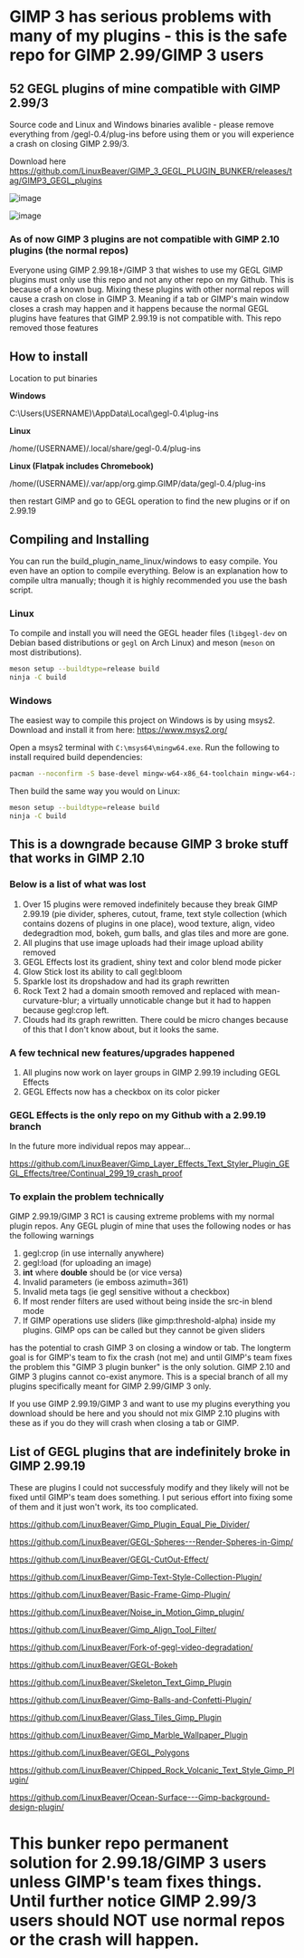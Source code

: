 # GIMP 3 has serious problems with many of my plugins - this is the safe repo for GIMP 2.99/GIMP 3 users

## 52 GEGL plugins of mine compatible with GIMP 2.99/3 

Source code and Linux and Windows binaries avalible - please remove everything from /gegl-0.4/plug-ins before using them or you will experience a crash on closing GIMP 2.99/3. 

Download here
https://github.com/LinuxBeaver/GIMP_3_GEGL_PLUGIN_BUNKER/releases/tag/GIMP3_GEGL_plugins

![image](https://github.com/user-attachments/assets/767ab0d8-adb1-486e-b0fc-eca5502738c1)


![image](https://github.com/LinuxBeaver/GIMP_3_GEGL_PLUGIN_BUNKER/assets/78667207/a8cf1f6d-3eb2-47bc-879e-44966ea6baa9)


### As of now GIMP 3 plugins are not compatible with GIMP 2.10 plugins (the normal repos)

Everyone using GIMP 2.99.18+/GIMP 3 that wishes to use my GEGL GIMP plugins must only use this repo and not any other repo on my Github. This is because of a known bug. Mixing these plugins with other normal repos will cause a crash on close in GIMP 3.  Meaning if a tab or GIMP's main window closes a crash may happen and it happens because the normal GEGL plugins have features that GIMP 2.99.19 is not compatible with. This repo removed those features


## How to install

Location to put binaries 

**Windows**

 C:\Users\(USERNAME)\AppData\Local\gegl-0.4\plug-ins
 
 **Linux** 

 /home/(USERNAME)/.local/share/gegl-0.4/plug-ins

**Linux (Flatpak includes Chromebook)**

 /home/(USERNAME)/.var/app/org.gimp.GIMP/data/gegl-0.4/plug-ins

then restart GIMP and go to GEGL operation to find the new plugins or if on 2.99.19 



## Compiling and Installing

You can run the build_plugin_name_linux/windows to easy compile. You even have an option to compile everything.
Below is an explanation how to compile ultra manually; though it is highly recommended you use the bash script.

### Linux

To compile and install you will need the GEGL header files (`libgegl-dev` on
Debian based distributions or `gegl` on Arch Linux) and meson (`meson` on
most distributions).

```bash
meson setup --buildtype=release build
ninja -C build

```


### Windows

The easiest way to compile this project on Windows is by using msys2.  Download
and install it from here: https://www.msys2.org/

Open a msys2 terminal with `C:\msys64\mingw64.exe`.  Run the following to
install required build dependencies:

```bash
pacman --noconfirm -S base-devel mingw-w64-x86_64-toolchain mingw-w64-x86_64-meson mingw-w64-x86_64-gegl
```

Then build the same way you would on Linux:

```bash
meson setup --buildtype=release build
ninja -C build
```

## This is a downgrade because GIMP 3 broke stuff that works in GIMP 2.10

### Below is a list of what was lost

1. Over 15 plugins were removed indefinitely because they break GIMP 2.99.19 (pie divider, spheres, cutout, frame, text style collection (which contains dozens of plugins in one place), wood texture, align, video dedegradtion mod, bokeh, gum balls, and glas tiles and more are gone.   
2. All plugins that use image uploads had their image upload ability removed
3. GEGL Effects lost its gradient, shiny text and color blend mode picker
4. Glow Stick lost its ability to call gegl:bloom
5. Sparkle lost its dropshadow and had its graph rewritten
6. Rock Text 2 had a domain smooth removed and replaced with mean-curvature-blur; a virtually unnoticable change but it had to happen because gegl:crop left.
7. Clouds had its graph rewritten. There could be micro changes because of this that I don't know about, but it looks the same. 

### A few technical new features/upgrades happened

1. All plugins now work on layer groups in GIMP 2.99.19 including GEGL Effects
2. GEGL Effects now has a checkbox on its color picker

### GEGL Effects is the only repo on my Github with a 2.99.19 branch

In the future more individual repos may appear...

https://github.com/LinuxBeaver/Gimp_Layer_Effects_Text_Styler_Plugin_GEGL_Effects/tree/Continual_299_19_crash_proof
   

### To explain the problem technically

GIMP 2.99.19/GIMP 3 RC1 is causing extreme problems with my normal plugin repos. Any GEGL plugin of mine that uses the following nodes or has the following warnings

1. gegl:crop (in use internally anywhere) 
2. gegl:load (for uploading an image)
3. **int** where **double** should be (or vice versa)
4. Invalid parameters (ie emboss azimuth=361)
5. Invalid meta tags (ie gegl sensitive without a checkbox)
6. If most render filters are used without being inside the src-in blend mode
7. If GIMP operations use sliders (like gimp:threshold-alpha) inside my plugins. GIMP ops can be called but they cannot be given sliders

has the potential to crash GIMP 3 on closing a window or tab. The longterm goal is for GIMP's team to fix the crash (not me) and until GIMP's team fixes the problem this "GIMP 3 plugin bunker" is the only solution.  GIMP 2.10 and GIMP 3 plugins cannot co-exist anymore.  This is a special branch of all my plugins specifically meant for GIMP 2.99/GIMP 3 only. 

If you use GIMP 2.99.19/GIMP 3 and want to use my plugins everything you download should be here and you should not mix GIMP 2.10 plugins with these as if you do they will crash when closing a tab or GIMP.

## List of GEGL plugins that are indefinitely broke in GIMP 2.99.19

These are plugins I could not successfuly modify and they likely will not be fixed until GIMP's team does something. I put serious effort into fixing some of them and it just won't work, its too complicated.

https://github.com/LinuxBeaver/Gimp_Plugin_Equal_Pie_Divider/

https://github.com/LinuxBeaver/GEGL-Spheres---Render-Spheres-in-Gimp/

https://github.com/LinuxBeaver/GEGL-CutOut-Effect/

https://github.com/LinuxBeaver/Gimp-Text-Style-Collection-Plugin/

https://github.com/LinuxBeaver/Basic-Frame-Gimp-Plugin/

https://github.com/LinuxBeaver/Noise_in_Motion_Gimp_plugin/

https://github.com/LinuxBeaver/Gimp_Align_Tool_Filter/

https://github.com/LinuxBeaver/Fork-of-gegl-video-degradation/

https://github.com/LinuxBeaver/GEGL-Bokeh

https://github.com/LinuxBeaver/Skeleton_Text_Gimp_Plugin

https://github.com/LinuxBeaver/Gimp-Balls-and-Confetti-Plugin/

https://github.com/LinuxBeaver/Glass_Tiles_Gimp_Plugin

https://github.com/LinuxBeaver/Gimp_Marble_Wallpaper_Plugin

https://github.com/LinuxBeaver/GEGL_Polygons

https://github.com/LinuxBeaver/Chipped_Rock_Volcanic_Text_Style_Gimp_Plugin/

https://github.com/LinuxBeaver/Ocean-Surface---Gimp-background-design-plugin/



# This bunker repo permanent solution for 2.99.18/GIMP 3 users unless GIMP's team fixes things. Until further notice GIMP 2.99/3 users should NOT use normal repos or the crash will happen. 
